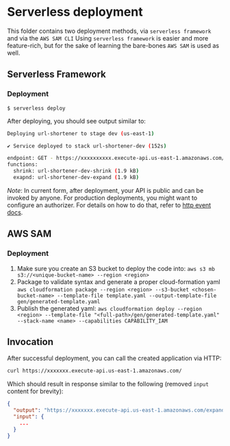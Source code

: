 # Serverless deployment
This folder contains two deployment methods, via `serverless framework` and via the `AWS SAM CLI`
Using `serverless framework` is easier and more feature-rich, but for the sake of learning the bare-bones `AWS SAM` is used as well.

## Serverless Framework

### Deployment

```
$ serverless deploy
```

After deploying, you should see output similar to:

```bash
Deploying url-shortener to stage dev (us-east-1)

✔ Service deployed to stack url-shortener-dev (152s)

endpoint: GET - https://xxxxxxxxxx.execute-api.us-east-1.amazonaws.com/
functions:
  shrink: url-shortener-dev-shrink (1.9 kB)
  exapnd: url-shortener-dev-expand (1.9 kB)
```

_Note_: In current form, after deployment, your API is public and can be invoked by anyone. For production deployments, you might want to configure an authorizer. For details on how to do that, refer to [http event docs](https://www.serverless.com/framework/docs/providers/aws/events/apigateway/).


## AWS SAM

### Deployment

1. Make sure you create an S3 bucket to deploy the code into: `aws s3 mb s3://<unique-bucket-name> --region <region>`
2. Package to validate syntax and generate a proper cloud-formation yaml `aws cloudformation package --region <region> --s3-bucket <chosen-bucket-name> --template-file template.yaml --output-template-file gen/generated-template.yaml`
3. Publish the generated yaml: `aws cloudformation deploy --region <region> --template-file "<full-path>/gen/generated-template.yaml" --stack-name <name> --capabilities CAPABILITY_IAM`


## Invocation

After successful deployment, you can call the created application via HTTP:

```bash
curl https://xxxxxxx.execute-api.us-east-1.amazonaws.com/
```

Which should result in response similar to the following (removed `input` content for brevity):

```json
{
  "output": "https://xxxxxxx.execute-api.us-east-1.amazonaws.com/expand?code=yyy",
  "input": {
    ...
  }
}
```